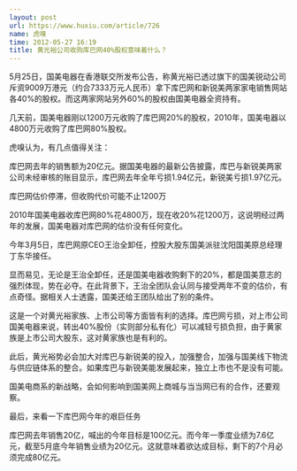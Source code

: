 ```yaml
---
layout: post
url: https://www.huxiu.com/article/726
name: 虎嗅
time: 2012-05-27 16:19
title: 黄光裕公司收购库巴网40%股权意味着什么？
---
```

5月25日，国美电器在香港联交所发布公告，称黄光裕已透过旗下的国美锐动公司斥资9009万港元（约合7333万元人民币）拿下库巴网和新锐美两家家电销售网站各40%的股权。而这两家网站另外60%的股权由国美电器全资持有。

几天前，国美电器刚以1200万元收购了库巴网20%的股权，2010年，国美电器以4800万元收购了库巴网80%股权。

虎嗅认为，有几点值得关注：

库巴网去年的销售额为20亿元。据国美电器的最新公告披露，库巴与新锐美两家公司未经审核的账目显示，库巴网去年全年亏损1.94亿元，新锐美亏损1.97亿元。

库巴网估价停滞，但收购代价可能不止1200万

2010年国美电器收库巴网80%花4800万，现在收20%花1200万，这说明经过两年的发展，国美电器对库巴网的估价没有任何变化。

今年3月5日，库巴网原CEO王治全卸任，控股大股东国美派驻沈阳国美原总经理丁东华接任。

显而易见，无论是王治全卸任，还是国美电器收购剩下的20%，都是国美意志的强烈体现，势在必夺。在此背景下，王治全团队会认同与接受两年不变的估价，有点奇怪。据相关人士透露，国美还给王团队给出了别的条件。

这是一个对黄光裕家族、上市公司等方面皆有利的选择。库巴网亏损，对上市公司国美电器来说，转出40%股份（实则部分私有化）可以减轻亏损负担，由于黄家族是上市公司大股东，这对黄家族也是有利的。

此后，黄光裕势必会加大对库巴与新锐美的投入，加强整合，加强与国美线下物流与供应链体系的整合。如果库巴与新锐美能发展起来，独立上市也不是没有可能。

国美电商系的新战略，会如何影响到国美网上商城与当当网已有的合作，还要观察。

最后，来看一下库巴网今年的艰巨任务

库巴网去年销售20亿，喊出的今年目标是100亿元。而今年一季度业绩为7.6亿元，截至5月底今年销售业绩为20亿元。这就意味着欲达成目标，剩下的7个月必须完成80亿元。

